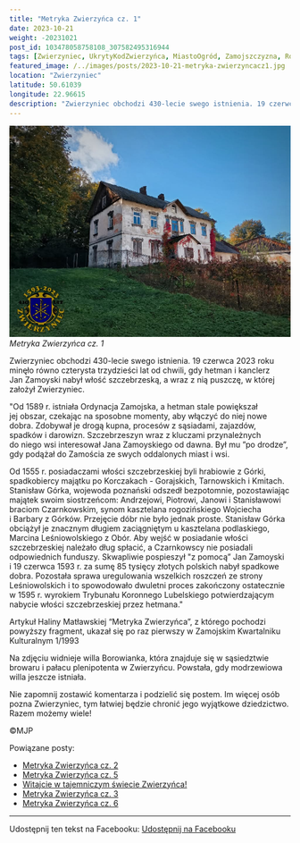 ```yaml
---
title: "Metryka Zwierzyńca cz. 1"
date: 2023-10-21
weight: -20231021
post_id: 103478058758108_307582495316944
tags: [Zwierzyniec, UkrytyKodZwierzyńca, MiastoOgród, Zamojszczyzna, Roztocze, Lubelskie, villarestituta, turystyka, dziedzictwo, zabytki, krajobrazy, TajemnicePrzeszłości, PodróżeWczasie, MagiczneMiejsce]
featured_image: /../images/posts/2023-10-21-metryka-zwierzyncacz1.jpg
location: "Zwierzyniec"
latitude: 50.61039
longitude: 22.96615
description: "Zwierzyniec obchodzi 430-lecie swego istnienia. 19 czerwca 2023 roku minęło równo czterysta trzydzieści lat od chwili, gdy hetman i kanclerz Jan Zamoy..."
---
```


![Metryka Zwierzyńca cz. 1](/images/posts/2023-10-21-metryka-zwierzyncacz1.jpg)
*Metryka Zwierzyńca cz. 1*

Zwierzyniec obchodzi 430-lecie swego istnienia. 19 czerwca 2023 roku minęło równo czterysta trzydzieści lat od chwili, gdy hetman i kanclerz Jan Zamoyski nabył włość szczebrzeską, a wraz z nią puszczę, w której założył Zwierzyniec.

"Od 1589 r. istniała Ordynacja Zamojska, a hetman stale powiększał jej obszar, czekając na sposobne momenty, aby włączyć do niej nowe dobra. Zdobywał je drogą kupna, procesów z sąsiadami, zajazdów, spadków i darowizn. Szczebrzeszyn wraz z kluczami przynależnych do niego wsi interesował Jana Zamoyskiego od dawna. Był mu ”po drodze”, gdy podążał do Zamościa ze swych oddalonych miast i wsi.

Od 1555 r. posiadaczami włości szczebrzeskiej byli hrabiowie z Górki, spadkobiercy majątku po Korczakach - Gorajskich, Tarnowskich i Kmitach. Stanisław Górka, wojewoda poznański odszedł bezpotomnie, pozostawiając majątek swoim siostrzeńcom: Andrzejowi, Piotrowi, Janowi i Stanisławowi braciom Czarnkowskim, synom kasztelana rogozińskiego Wojciecha i Barbary z Górków. Przejęcie dóbr nie było jednak proste. Stanisław Górka obciążył je znacznym długiem zaciągniętym u kasztelana podlaskiego, Marcina Leśniowolskiego z Obór. Aby wejść w posiadanie włości szczebrzeskiej należało dług spłacić, a Czarnkowscy nie posiadali odpowiednich funduszy. Skwapliwie pospieszył "z pomocą” Jan Zamoyski i 19 czerwca 1593 r. za sumę 85 tysięcy złotych polskich nabył spadkowe dobra. Pozostała sprawa uregulowania wszelkich roszczeń ze strony Leśniowolskich i to spowodowało dwuletni proces zakończony ostatecznie w 1595 r. wyrokiem Trybunału Koronnego Lubelskiego potwierdzającym nabycie włości szczebrzeskiej przez hetmana."

Artykuł Haliny Matławskiej “Metryka Zwierzyńca”, z którego pochodzi powyższy fragment, ukazał się po raz pierwszy w Zamojskim Kwartalniku Kulturalnym 1/1993

Na zdjęciu widnieje willa Borowianka, która znajduje się w sąsiedztwie browaru i pałacu plenipotenta w Zwierzyńcu. Powstała, gdy modrzewiowa willa jeszcze istniała.

Nie zapomnij zostawić komentarza i podzielić się postem. Im więcej osób pozna Zwierzyniec, tym łatwiej będzie chronić jego wyjątkowe dziedzictwo. Razem możemy wiele!



©MJP

Powiązane posty:
- [Metryka Zwierzyńca cz. 2](/posts/metryka-zwierzyncacz2)
- [Metryka Zwierzyńca cz. 5](/posts/metryka-zwierzyncacz5)
- [Witajcie w tajemniczym świecie Zwierzyńca!](/posts/witajcie-w-tajemniczym-swiecie-zwierzynca)
- [Metryka Zwierzyńca cz. 3](/posts/metryka-zwierzyncacz3)
- [Metryka Zwierzyńca cz. 6](/posts/metryka-zwierzyncacz6)


---

Udostępnij ten tekst na Facebooku:
[Udostępnij na Facebooku](https://www.facebook.com/sharer/sharer.php?u=https://stowarzyszeniewachniewskiej.pl/posts/metryka-zwierzyncacz1)

<script type="application/ld+json">
{
  "@context": "https://schema.org",
  "@type": "BlogPosting",
  "headline": "Metryka Zwierzyńca cz. 1",
  "datePublished": "2023-10-21",
  "dateModified": "2023-10-21",
  "author": {
    "@type": "Person",
    "name": "Michał Jan Patyk"
  },
  "publisher": {
    "@type": "Organization",
    "name": "Stowarzyszenie im. Aleksandry Wachniewskiej",
    "logo": {
      "@type": "ImageObject",
      "url": "https://stowarzyszeniewachniewskiej.pl/images/logo/logo.svg"
    }
  },
  "mainEntityOfPage": {
    "@type": "WebPage",
    "@id": "https://stowarzyszeniewachniewskiej.pl/posts/metryka-zwierzyncacz1"
  },
  "image": {
    "@type": "ImageObject",
    "url": "https://stowarzyszeniewachniewskiej.pl//images/posts/2023-10-21-metryka-zwierzyncacz1.jpg"
  },
  "articleSection": "Dziedzictwo Kulturowe i Zabytki",
  "keywords": "[Zwierzyniec, UkrytyKodZwierzyńca, MiastoOgród, Zamojszczyzna, Roztocze, Lubelskie, villarestituta, turystyka, dziedzictwo, zabytki, krajobrazy, TajemnicePrzeszłości, PodróżeWczasie, MagiczneMiejsce]",
  "wordCount": 287,
  "articleBody": "Zwierzyniec obchodzi 430-lecie swego istnienia. 19 czerwca 2023 roku minęło równo czterysta trzydzieści lat od chwili, gdy hetman i kanclerz Jan Zamoyski nabył włość szczebrzeską, a wraz z nią puszczę, w której założył Zwierzyniec.\n\n\"Od 1589 r. istniała Ordynacja Zamojska, a hetman stale powiększał jej obszar, czekając na sposobne momenty, aby włączyć do niej nowe dobra. Zdobywał je drogą kupna, procesów z sąsiadami, zajazdów, spadków i darowizn. Szczebrzeszyn wraz z kluczami przynależnych do niego wsi interesował Jana Zamoyskiego od dawna. Był mu ”po drodze”, gdy podążał do Zamościa ze swych oddalonych miast i wsi.\n\nOd 1555 r. posiadaczami włości szczebrzeskiej byli hrabiowie z Górki, spadkobiercy majątku po Korczakach - Gorajskich, Tarnowskich i Kmitach. Stanisław Górka, wojewoda poznański odszedł bezpotomnie, pozostawiając majątek swoim siostrzeńcom: Andrzejowi, Piotrowi, Janowi i Stanisławowi braciom Czarnkowskim, synom kasztelana rogozińskiego Wojciecha i Barbary z Górków. Przejęcie dóbr nie było jednak proste. Stanisław Górka obciążył je znacznym długiem zaciągniętym u kasztelana podlaskiego, Marcina Leśniowolskiego z Obór. Aby wejść w posiadanie włości szczebrzeskiej należało dług spłacić, a Czarnkowscy nie posiadali odpowiednich funduszy. Skwapliwie pospieszył \"z pomocą” Jan Zamoyski i 19 czerwca 1593 r. za sumę 85 tysięcy złotych polskich nabył spadkowe dobra. Pozostała sprawa uregulowania wszelkich roszczeń ze strony Leśniowolskich i to spowodowało dwuletni proces zakończony ostatecznie w 1595 r. wyrokiem Trybunału Koronnego Lubelskiego potwierdzającym nabycie włości szczebrzeskiej przez hetmana.\"\n\nArtykuł Haliny Matławskiej “Metryka Zwierzyńca”, z którego pochodzi powyższy fragment, ukazał się po raz pierwszy w Zamojskim Kwartalniku Kulturalnym 1/1993\n\nNa zdjęciu widnieje willa Borowianka, która znajduje się w sąsiedztwie browaru i pałacu plenipotenta w Zwierzyńcu. Powstała, gdy modrzewiowa willa jeszcze istniała.\n\nNie zapomnij zostawić komentarza i podzielić się postem. Im więcej osób pozna Zwierzyniec, tym łatwiej będzie chronić jego wyjątkowe dziedzictwo. Razem możemy wiele!\n\n\n\n©MJP",
  "description": "Zwierzyniec obchodzi 430-lecie swego istnienia. 19 czerwca 2023 roku minęło równo czterysta trzydzieści lat od chwili, gdy hetman i kanclerz Jan Zamoy...",
  "copyrightHolder": {
    "@type": "Person",
    "name": "Michał Jan Patyk"
  }
}
</script>
<script type="application/ld+json">
{
  "@context": "https://schema.org",
  "@type": "BreadcrumbList",
  "itemListElement": [
    {
      "@type": "ListItem",
      "position": 1,
      "name": "Home",
      "item": "https://stowarzyszeniewachniewskiej.pl"
    },
    {
      "@type": "ListItem",
      "position": 2,
      "name": "posts",
      "item": "https://stowarzyszeniewachniewskiej.pl/posts"
    },
    {
      "@type": "ListItem",
      "position": 3,
      "name": "Metryka Zwierzyńca cz. 1",
      "item": "https://stowarzyszeniewachniewskiej.pl/posts/metryka-zwierzyncacz1"
    }
  ]
}
</script>

